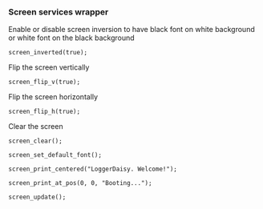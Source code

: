 ### Screen services wrapper

Enable or disable screen inversion to have black font on white background or white font on the black background

```
screen_inverted(true);
```

Flip the screen vertically

```
screen_flip_v(true);
```

Flip the screen horizontally

```
screen_flip_h(true);
```

Clear the screen

```
screen_clear();
```

```
screen_set_default_font();
```

```
screen_print_centered("LoggerDaisy. Welcome!");
```

```
screen_print_at_pos(0, 0, "Booting...");
```

```
screen_update();
```
